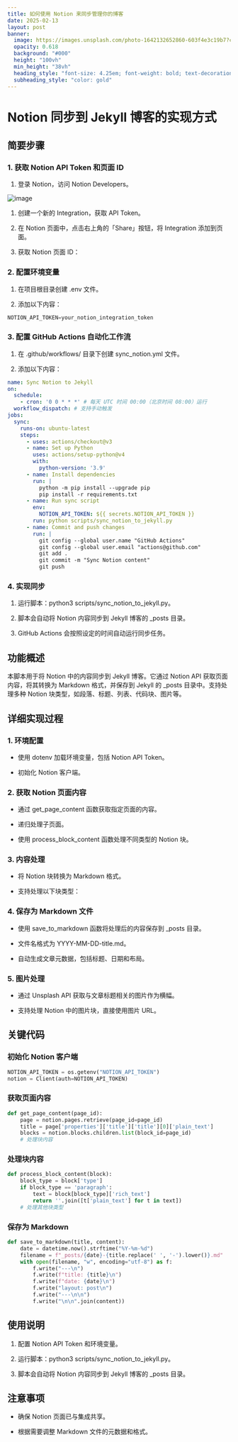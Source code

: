 ```yaml
---
title: 如何使用 Notion 来同步管理你的博客
date: 2025-02-13
layout: post
banner:
  image: https://images.unsplash.com/photo-1642132652860-603f4e3c19b7?crop=entropy&cs=tinysrgb&fit=max&fm=jpg&ixid=M3w2OTIwMzJ8MHwxfHJhbmRvbXx8fHx8fHx8fDE3Mzk0MzUwNTd8&ixlib=rb-4.0.3&q=80&w=1080
  opacity: 0.618
  background: "#000"
  height: "100vh"
  min_height: "38vh"
  heading_style: "font-size: 4.25em; font-weight: bold; text-decoration: underline"
  subheading_style: "color: gold"
---
```


# Notion 同步到 Jekyll 博客的实现方式

## 简要步骤

### 1. 获取 Notion API Token 和页面 ID

1. 登录 Notion，访问 Notion Developers。

![image](https://prod-files-secure.s3.us-west-2.amazonaws.com/a7a0cc5a-89b9-4cda-8686-1fba0ca52f40/d19c1afe-dea5-4312-9333-786b0ba83054/image.png?X-Amz-Algorithm=AWS4-HMAC-SHA256&X-Amz-Content-Sha256=UNSIGNED-PAYLOAD&X-Amz-Credential=ASIAZI2LB466UVEYVMHT%2F20250213%2Fus-west-2%2Fs3%2Faws4_request&X-Amz-Date=20250213T082417Z&X-Amz-Expires=3600&X-Amz-Security-Token=IQoJb3JpZ2luX2VjEOj%2F%2F%2F%2F%2F%2F%2F%2F%2F%2FwEaCXVzLXdlc3QtMiJGMEQCIG%2FLWPG%2F6MivSXVpv8SbyrTmZUFEWwreJetYrR27OroxAiAJYad3hqOxAFe%2BF9i6dUyV50fVJV0uzLrpNGnm1QZclSr%2FAwgREAAaDDYzNzQyMzE4MzgwNSIMsZkdHteewEWHsC7SKtwDUUj8F6fPfRnkKx7jEb9i4DXsiFxpu%2ByQmTkVSV8kLMInGE4q9blPDPIRh6xOT0IE3v7yBAfhrTONvoStO97nsBvCIeLV91FvoTmrPqRBxIL4rpe4QZSIwv0g6tKq0vjCOqYOKeAX2P31Zm1MKXxKjvvXO9vRtzTE%2BJ%2FKMVSWnXU5bVntL8FFVBN%2FfWJ8%2FANn0%2Frg0%2BKd0Zz7nxUjvsySDJbNMVYpLFaCTRkUvzHwoVgYCVze5ZFdO5wgrfCaNOzYFylKheHT3lyV1flDAA5vEr84UMmxOS0b8YWk8HcICKjI%2BYf1G4JsKt3GEoKk5SXNMwUFKVk7qzFcynPdfn4iYoGk2IVYPiBno%2B32EP7JtwqKLr%2BGyJZItPS%2FkewDcvdD7BTTz19c9StmgfFD%2BzGDyNBNRgELPBw8PmGU8mWYuA5R2eHMa06JTEqGsHL1mq7q9sC%2FzxqBxDBgxbvC6VRns622vZiBLyO74w4cEXOwfJGaOl24CttbnIBo0q4pFwQgvU3Xg0OmSk8OsyMO%2FvolQibhDH3i%2Fa7aGxT%2FcTUac466FLRSbveGetE%2B8iAe4YjjzOH7wIhElzji1rjlkj%2Fmjghwq9g3aZfpXexd1NBWBg4HGCyhKqcwW32SRqww7Mq2vQY6pgGlvh6KLWnr%2FsBLhlf3mQ5pxNlEJZ10U2DBbgTIiANT%2Ffmv9FfJK5W6m5BxfqdwcCgZR7KR9n3H1VbfnqxG%2FL0Fb3T2J2o9dQB8LFi7zDRYYNMXdf4WUZKqjOmCs1AopLRx5eX37uo2CBJ4jJrEcu5Pp6hxQbh2tpt3SIU6IYM6HWqLKhXM1anRyhy2tGdmcaZ0k73Al5vKLaFhi6RsYG6OXfmy3rio&X-Amz-Signature=e4dad0115341593d5ecdef96e3cd44b4b4e0146b3a8409b6912b63cb61a09fad&X-Amz-SignedHeaders=host&x-id=GetObject)

1. 创建一个新的 Integration，获取 API Token。

1. 在 Notion 页面中，点击右上角的「Share」按钮，将 Integration 添加到页面。

1. 获取 Notion 页面 ID：


### 2. 配置环境变量

1. 在项目根目录创建 .env 文件。

1. 添加以下内容：

```javascript
NOTION_API_TOKEN=your_notion_integration_token
```

### 3. 配置 GitHub Actions 自动化工作流

1. 在 .github/workflows/ 目录下创建 sync_notion.yml 文件。

1. 添加以下内容：

```yaml
name: Sync Notion to Jekyll
on:
  schedule:
    - cron: '0 0 * * *' # 每天 UTC 时间 00:00（北京时间 08:00）运行
  workflow_dispatch: # 支持手动触发
jobs:
  sync:
    runs-on: ubuntu-latest
    steps:
      - uses: actions/checkout@v3
      - name: Set up Python
        uses: actions/setup-python@v4
        with:
          python-version: '3.9'
      - name: Install dependencies
        run: |
          python -m pip install --upgrade pip
          pip install -r requirements.txt
      - name: Run sync script
        env:
          NOTION_API_TOKEN: ${{ secrets.NOTION_API_TOKEN }}
        run: python scripts/sync_notion_to_jekyll.py
      - name: Commit and push changes
        run: |
          git config --global user.name "GitHub Actions"
          git config --global user.email "actions@github.com"
          git add .
          git commit -m "Sync Notion content"
          git push
```

### 4. 实现同步

1. 运行脚本：python3 scripts/sync_notion_to_jekyll.py。

1. 脚本会自动将 Notion 内容同步到 Jekyll 博客的 _posts 目录。

1. GitHub Actions 会按照设定的时间自动运行同步任务。

## 功能概述

本脚本用于将 Notion 中的内容同步到 Jekyll 博客。它通过 Notion API 获取页面内容，将其转换为 Markdown 格式，并保存到 Jekyll 的 _posts 目录中。支持处理多种 Notion 块类型，如段落、标题、列表、代码块、图片等。

## 详细实现过程

### 1. 环境配置

- 使用 dotenv 加载环境变量，包括 Notion API Token。

- 初始化 Notion 客户端。

### 2. 获取 Notion 页面内容

- 通过 get_page_content 函数获取指定页面的内容。

- 递归处理子页面。

- 使用 process_block_content 函数处理不同类型的 Notion 块。

### 3. 内容处理

- 将 Notion 块转换为 Markdown 格式。

- 支持处理以下块类型：


### 4. 保存为 Markdown 文件

- 使用 save_to_markdown 函数将处理后的内容保存到 _posts 目录。

- 文件名格式为 YYYY-MM-DD-title.md。

- 自动生成文章元数据，包括标题、日期和布局。

### 5. 图片处理

- 通过 Unsplash API 获取与文章标题相关的图片作为横幅。

- 支持处理 Notion 中的图片块，直接使用图片 URL。

## 关键代码

### 初始化 Notion 客户端

```python
NOTION_API_TOKEN = os.getenv("NOTION_API_TOKEN")
notion = Client(auth=NOTION_API_TOKEN)
```

### 获取页面内容

```python
def get_page_content(page_id):
    page = notion.pages.retrieve(page_id=page_id)
    title = page['properties']['title']['title'][0]['plain_text']
    blocks = notion.blocks.children.list(block_id=page_id)
    # 处理块内容
```

### 处理块内容

```python
def process_block_content(block):
    block_type = block['type']
    if block_type == 'paragraph':
        text = block[block_type]['rich_text']
        return ''.join([t['plain_text'] for t in text])
    # 处理其他块类型
```

### 保存为 Markdown

```python
def save_to_markdown(title, content):
    date = datetime.now().strftime("%Y-%m-%d")
    filename = f"_posts/{date}-{title.replace(' ', '-').lower()}.md"
    with open(filename, "w", encoding="utf-8") as f:
        f.write("---\n")
        f.write(f"title: {title}\n")
        f.write(f"date: {date}\n")
        f.write("layout: post\n")
        f.write("---\n\n")
        f.write("\n\n".join(content))
```

## 使用说明

1. 配置 Notion API Token 和环境变量。

1. 运行脚本：python3 scripts/sync_notion_to_jekyll.py。

1. 脚本会自动将 Notion 内容同步到 Jekyll 博客的 _posts 目录。

## 注意事项

- 确保 Notion 页面已与集成共享。

- 根据需要调整 Markdown 文件的元数据和格式。